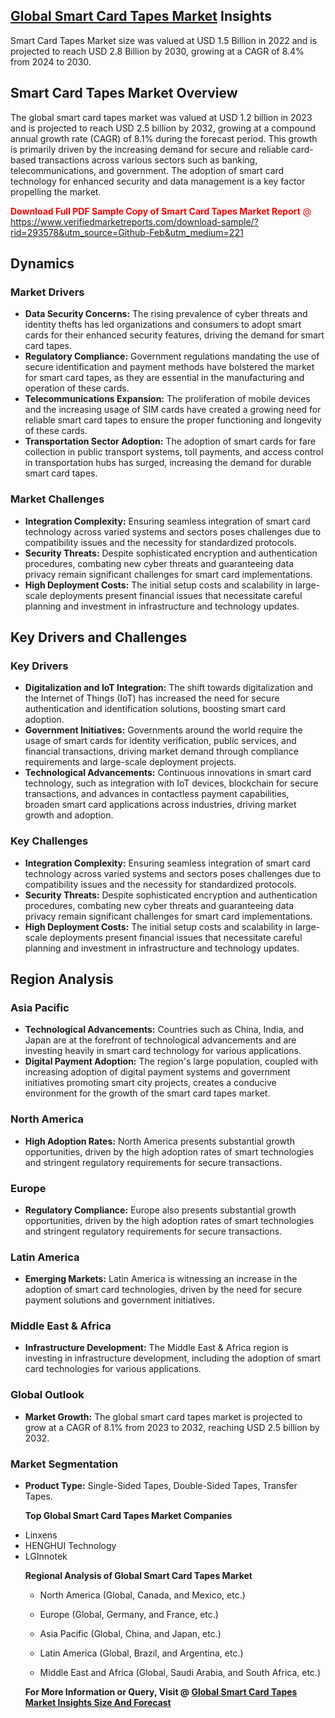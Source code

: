 <h2><a href="https://www.verifiedmarketreports.com/download-sample/?rid=293578&amp;utm_source=Github&amp;utm_medium=221" target="_blank">Global Smart Card Tapes Market</a> Insights</h2><p>Smart Card Tapes Market size was valued at USD 1.5 Billion in 2022 and is projected to reach USD 2.8 Billion by 2030, growing at a CAGR of 8.4% from 2024 to 2030.</p><p> <h2>Smart Card Tapes Market Overview</h2> <p>The global smart card tapes market was valued at USD 1.2 billion in 2023 and is projected to reach USD 2.5 billion by 2032, growing at a compound annual growth rate (CAGR) of 8.1% during the forecast period. This growth is primarily driven by the increasing demand for secure and reliable card-based transactions across various sectors such as banking, telecommunications, and government. The adoption of smart card technology for enhanced security and data management is a key factor propelling the market. </p> <p><p><span class=""><span style="color: #ff0000;"><strong>Download Full PDF Sample Copy of Smart Card Tapes Market Report</strong> @ </span><a href="https://www.verifiedmarketreports.com/download-sample/?rid=293578&amp;utm_source=Github-Feb&amp;utm_medium=221" target="_blank">https://www.verifiedmarketreports.com/download-sample/?rid=293578&amp;utm_source=Github-Feb&amp;utm_medium=221</a></span></p></p> <h2>Dynamics</h2> <h3>Market Drivers</h3> <ul> <li><strong>Data Security Concerns:</strong> The rising prevalence of cyber threats and identity thefts has led organizations and consumers to adopt smart cards for their enhanced security features, driving the demand for smart card tapes. </li> <li><strong>Regulatory Compliance:</strong> Government regulations mandating the use of secure identification and payment methods have bolstered the market for smart card tapes, as they are essential in the manufacturing and operation of these cards. </li> <li><strong>Telecommunications Expansion:</strong> The proliferation of mobile devices and the increasing usage of SIM cards have created a growing need for reliable smart card tapes to ensure the proper functioning and longevity of these cards. </li> <li><strong>Transportation Sector Adoption:</strong> The adoption of smart cards for fare collection in public transport systems, toll payments, and access control in transportation hubs has surged, increasing the demand for durable smart card tapes. </li> </ul> <h3>Market Challenges</h3> <ul> <li><strong>Integration Complexity:</strong> Ensuring seamless integration of smart card technology across varied systems and sectors poses challenges due to compatibility issues and the necessity for standardized protocols. </li> <li><strong>Security Threats:</strong> Despite sophisticated encryption and authentication procedures, combating new cyber threats and guaranteeing data privacy remain significant challenges for smart card implementations. </li> <li><strong>High Deployment Costs:</strong> The initial setup costs and scalability in large-scale deployments present financial issues that necessitate careful planning and investment in infrastructure and technology updates. </li> </ul> <h2>Key Drivers and Challenges</h2> <h3>Key Drivers</h3> <ul> <li><strong>Digitalization and IoT Integration:</strong> The shift towards digitalization and the Internet of Things (IoT) has increased the need for secure authentication and identification solutions, boosting smart card adoption. </li> <li><strong>Government Initiatives:</strong> Governments around the world require the usage of smart cards for identity verification, public services, and financial transactions, driving market demand through compliance requirements and large-scale deployment projects. </li> <li><strong>Technological Advancements:</strong> Continuous innovations in smart card technology, such as integration with IoT devices, blockchain for secure transactions, and advances in contactless payment capabilities, broaden smart card applications across industries, driving market growth and adoption. </li> </ul> <h3>Key Challenges</h3> <ul> <li><strong>Integration Complexity:</strong> Ensuring seamless integration of smart card technology across varied systems and sectors poses challenges due to compatibility issues and the necessity for standardized protocols. </li> <li><strong>Security Threats:</strong> Despite sophisticated encryption and authentication procedures, combating new cyber threats and guaranteeing data privacy remain significant challenges for smart card implementations. </li> <li><strong>High Deployment Costs:</strong> The initial setup costs and scalability in large-scale deployments present financial issues that necessitate careful planning and investment in infrastructure and technology updates. </li> </ul> <h2>Region Analysis</h2> <h3>Asia Pacific</h3> <ul> <li><strong>Technological Advancements:</strong> Countries such as China, India, and Japan are at the forefront of technological advancements and are investing heavily in smart card technology for various applications. </li> <li><strong>Digital Payment Adoption:</strong> The region's large population, coupled with increasing adoption of digital payment systems and government initiatives promoting smart city projects, creates a conducive environment for the growth of the smart card tapes market. </li> </ul> <h3>North America</h3> <ul> <li><strong>High Adoption Rates:</strong> North America presents substantial growth opportunities, driven by the high adoption rates of smart technologies and stringent regulatory requirements for secure transactions. </li> </ul> <h3>Europe</h3> <ul> <li><strong>Regulatory Compliance:</strong> Europe also presents substantial growth opportunities, driven by the high adoption rates of smart technologies and stringent regulatory requirements for secure transactions. </li> </ul> <h3>Latin America</h3> <ul> <li><strong>Emerging Markets:</strong> Latin America is witnessing an increase in the adoption of smart card technologies, driven by the need for secure payment solutions and government initiatives. </li> </ul> <h3>Middle East & Africa</h3> <ul> <li><strong>Infrastructure Development:</strong> The Middle East & Africa region is investing in infrastructure development, including the adoption of smart card technologies for various applications. </li> </ul> <h3>Global Outlook</h3> <ul> <li><strong>Market Growth:</strong> The global smart card tapes market is projected to grow at a CAGR of 8.1% from 2023 to 2032, reaching USD 2.5 billion by 2032. </li> </ul> <h3>Market Segmentation</h3> <ul> <li><strong>Product Type:</strong> Single-Sided Tapes, Double-Sided Tapes, Transfer Tapes.</p><p><strong>Top Global Smart Card Tapes Market Companies</strong></p><div data-test-id=""><p><li>Linxens</li><li> HENGHUI Technology</li><li> LGInnotek</li></p><div><strong>Regional Analysis of&nbsp;Global Smart Card Tapes Market</strong></div><ul><li dir="ltr"><p dir="ltr">North America&nbsp;(Global, Canada, and Mexico, etc.)</p></li><li dir="ltr"><p dir="ltr">Europe (Global, Germany, and France, etc.)</p></li><li dir="ltr"><p dir="ltr">Asia Pacific&nbsp;(Global, China, and Japan, etc.)</p></li><li dir="ltr"><p dir="ltr">Latin America&nbsp;(Global, Brazil, and Argentina, etc.)</p></li><li dir="ltr">Middle East and Africa&nbsp;(Global, Saudi Arabia, and South Africa, etc.)</li></ul><p><strong>For More Information or Query, Visit @&nbsp;</strong><strong><a href="https://www.verifiedmarketreports.com/product/smart-card-tapes-market/?utm_source=Github&amp;utm_medium=221" target="_blank">Global Smart Card Tapes Market Insights Size And Forecast</a></strong></p></div>
